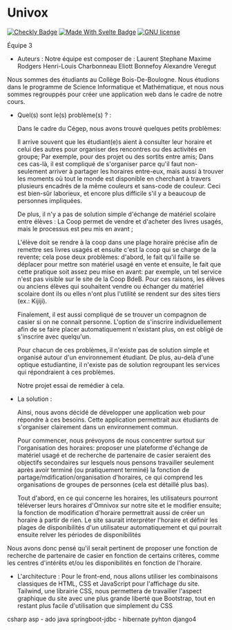 # Univox

[![Checkly Badge](https://api.checklyhq.com/v1/badges/checks/e709cb3b-807d-4e5f-8f64-c7906fb01fe4?style=for-the-badge&theme=default)](https://univox.checkly-dashboards.com/) [![Made With Svelte Badge](https://img.shields.io/badge/made%20with-svelte%20kit-orange?style=for-the-badge)](https://kit.svelte.dev/) [![GNU license](https://img.shields.io/badge/License-GNU%20V3-blue?style=for-the-badge)](./LICENSE)

Équipe 3

- Auteurs :
Notre équipe est composer de :
  Laurent Stephane
  Maxime Rodgers
  Henri-Louis Charbonneau
  Eliott Bonnefoy
  Alexandre Veregut
  
Nous sommes des étudiants au Collège Bois-De-Boulogne. Nous étudions dans le programme de Science Informatique et Mathématique, et nous nous sommes regrouppés pour créer une application web dans le cadre de notre cours.

- Quel(s) sont le(s) problème(s) ? :

  Dans le cadre du Cégep, nous avons trouvé quelques petits problèmes:
  
  Il arrive souvent que les étudiant(e)s aient à consulter leur horaire et celui des autres pour organiser des rencontres ou des activités en groupe;
  Par exemple, pour des projet ou des sortits entre amis;
  Dans ces cas-là, il est compliqué de s'organiser parce qu'il faut non-seulement arriver à partager les horaires entre-eux, mais aussi à trouver les moments où tout
  le monde est disponible en cherchant à travers plusieurs encadrés de la même couleurs et sans-code de couleur. Ceci est bien-sûr laborieux, et encore plus difficile
  s'il y a beaucoup de personnes impliquées.
  
  De plus, il n'y a pas de solution simple d'échange de matériel scolaire entre élèves :
  La Coop permet de vendre et d'acheter des livres usagés, mais le processus est peu mis en avant ;

  L'élève doit se rendre à la coop dans une plage horaire précise afin de remettre ses livres usagés et ensuite c'est la coop qui se charge de la revente; cela pose deux problèmes: d'abord, le fait qu'il faille se déplacer pour mettre son matériel usagé en vente et ensuite, le fait que cette pratique soit assez peu mise en avant: par exemple, un tel service n'est pas visible sur le site de la Coop BdeB. Pour ces raisons, les élèves ou anciens élèves qui souhaitent vendre ou échanger du matériel scolaire dont ils ou elles n'ont plus l'utilité se rendent sur des sites tiers (ex.: Kijiji).

  Finalement, il est aussi compliqué de se trouver un compagnon de casier si on ne connait personne.
  L'option de s'inscrire individuellement afin de se faire placer automatiquement n'existant plus, on est obligé de s'inscrire avec quelqu'un.
  
  Pour chacun de ces problèmes, il n'existe pas de solution simple et organisé autour d'un environnement étudiant.
  De plus, au-delà d'une optique estudiantine, il n'existe pas de solution regroupant les services qui répondraient à ces problèmes.
  
  Notre projet essai de remédier à cela.
  
- La solution :

  Ainsi, nous avons décidé de développer une application web pour répondre à ces besoins. Cette application permettrait aux étudiants de s'organiser clairement dans un
  environnement commun.

  Pour commencer, nous prévoyons de nous concentrer surtout sur l'organisation des horaires: proposer une plateforme d'échange de matériel usagé et de recherche de
  partenaire de casier seraient des objectifs secondaires sur lesquels nous pensons travailler seulement après avoir terminé (ou pratiquement terminé) la fonction de
  partage/mdification/organisation d'horaires, ce qui comprend les organisations de groupes de personnes (cela est détaillé plus bas).

  Tout d'abord, en ce qui concerne les horaires, les utilisateurs pourront téléverser leurs horaires d'Omnivox sur notre site et le modifier ensuite; la fonction de
  modification d'horaire permettrait aussi de créer un horaire à partir de rien. Le site saurait interpréter l'horaire et définir les plages de disponibilités d'un
  utilisateur automatiquement et qui pourrait ensuite relver les périodes de disponibilités 

Nous avons donc pensé qu'il serait pertinent de proposer une fonction de recherche de partenaire de casier en fonction de certains critères, comme les centres d'intérêts et/ou les disponibilités en fonction de l'horaire.

- L'architecture : 
Pour le front-end, nous allons utiliser les combinaisons classiques de HTML, CSS et JavaScript pour l'affichage du site. Tailwind, une librairie CSS, nous permettera de travailler l'aspect graphique du site avec une plus grande liberté que Bootstrap, tout en restant plus facile d'utilisation que simplement du CSS

csharp asp - ado
java springboot-jdbc - hibernate
pyhton django4
